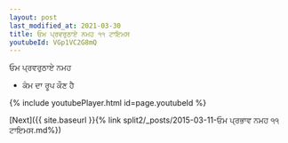 ```yaml
---
layout: post
last_modified_at: 2021-03-30
title: ਓਮ ਪ੍ਰਵਰੁਠਾਏ ਨਮਹ ੧੧ ਟਾਇਮਸ
youtubeId: VGp1VC2G8mQ
---
```

 
 
 ਓਮ ਪ੍ਰਵਰੁਠਾਏ ਨਮਹ  
 
 -  ਕੰਮ ਦਾ ਰੂਪ ਕੌਣ ਹੈ 
 
  
 
  
 
 
 
 
 
 


{% include youtubePlayer.html id=page.youtubeId %}
 
[Next]({{ site.baseurl }}{% link  split2/_posts/2015-03-11-ਓਮ ਪ੍ਰਭਾਵ ਨਮਹ ੧੧ ਟਾਇਮਸ.md%})
 
